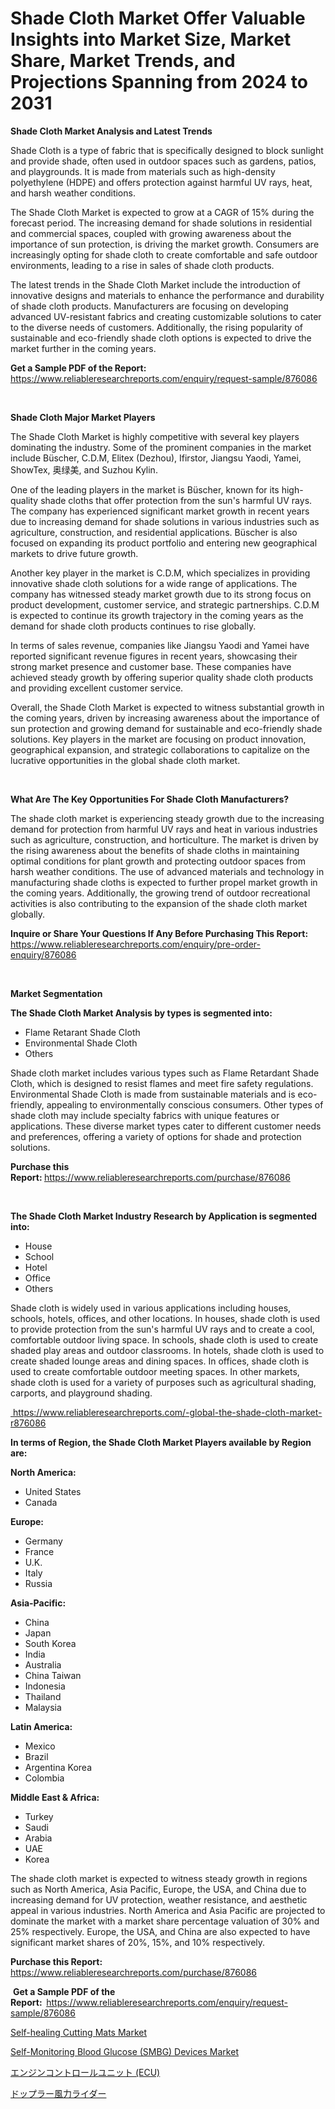 <p><h1>Shade Cloth Market Offer Valuable Insights into Market Size, Market Share, Market Trends, and Projections Spanning from 2024 to 2031</h1></p><p><strong>Shade Cloth Market Analysis and Latest Trends</strong></p>
<p><p>Shade Cloth is a type of fabric that is specifically designed to block sunlight and provide shade, often used in outdoor spaces such as gardens, patios, and playgrounds. It is made from materials such as high-density polyethylene (HDPE) and offers protection against harmful UV rays, heat, and harsh weather conditions.</p><p>The Shade Cloth Market is expected to grow at a CAGR of 15% during the forecast period. The increasing demand for shade solutions in residential and commercial spaces, coupled with growing awareness about the importance of sun protection, is driving the market growth. Consumers are increasingly opting for shade cloth to create comfortable and safe outdoor environments, leading to a rise in sales of shade cloth products.</p><p>The latest trends in the Shade Cloth Market include the introduction of innovative designs and materials to enhance the performance and durability of shade cloth products. Manufacturers are focusing on developing advanced UV-resistant fabrics and creating customizable solutions to cater to the diverse needs of customers. Additionally, the rising popularity of sustainable and eco-friendly shade cloth options is expected to drive the market further in the coming years.</p></p>
<p><strong>Get a Sample PDF of the Report:&nbsp;</strong> <a href="https://www.reliableresearchreports.com/enquiry/request-sample/876086">https://www.reliableresearchreports.com/enquiry/request-sample/876086</a></p>
<p>&nbsp;</p>
<p><strong>Shade Cloth Major Market Players</strong></p>
<p><p>The Shade Cloth Market is highly competitive with several key players dominating the industry. Some of the prominent companies in the market include Büscher, C.D.M, Elitex (Dezhou), Ifirstor, Jiangsu Yaodi, Yamei, ShowTex, 奥绿美, and Suzhou Kylin.</p><p>One of the leading players in the market is Büscher, known for its high-quality shade cloths that offer protection from the sun's harmful UV rays. The company has experienced significant market growth in recent years due to increasing demand for shade solutions in various industries such as agriculture, construction, and residential applications. Büscher is also focused on expanding its product portfolio and entering new geographical markets to drive future growth.</p><p>Another key player in the market is C.D.M, which specializes in providing innovative shade cloth solutions for a wide range of applications. The company has witnessed steady market growth due to its strong focus on product development, customer service, and strategic partnerships. C.D.M is expected to continue its growth trajectory in the coming years as the demand for shade cloth products continues to rise globally.</p><p>In terms of sales revenue, companies like Jiangsu Yaodi and Yamei have reported significant revenue figures in recent years, showcasing their strong market presence and customer base. These companies have achieved steady growth by offering superior quality shade cloth products and providing excellent customer service.</p><p>Overall, the Shade Cloth Market is expected to witness substantial growth in the coming years, driven by increasing awareness about the importance of sun protection and growing demand for sustainable and eco-friendly shade solutions. Key players in the market are focusing on product innovation, geographical expansion, and strategic collaborations to capitalize on the lucrative opportunities in the global shade cloth market.</p></p>
<p>&nbsp;</p>
<p><strong>What Are The Key Opportunities For Shade Cloth Manufacturers?</strong></p>
<p><p>The shade cloth market is experiencing steady growth due to the increasing demand for protection from harmful UV rays and heat in various industries such as agriculture, construction, and horticulture. The market is driven by the rising awareness about the benefits of shade cloths in maintaining optimal conditions for plant growth and protecting outdoor spaces from harsh weather conditions. The use of advanced materials and technology in manufacturing shade cloths is expected to further propel market growth in the coming years. Additionally, the growing trend of outdoor recreational activities is also contributing to the expansion of the shade cloth market globally.</p></p>
<p><strong>Inquire or Share Your Questions If Any Before Purchasing This Report:</strong> <a href="https://www.reliableresearchreports.com/enquiry/pre-order-enquiry/876086">https://www.reliableresearchreports.com/enquiry/pre-order-enquiry/876086</a></p>
<p>&nbsp;</p>
<p><strong>Market Segmentation</strong></p>
<p><strong>The Shade Cloth Market Analysis by types is segmented into:</strong></p>
<p><ul><li>Flame Retarant Shade Cloth</li><li>Environmental Shade Cloth</li><li>Others</li></ul></p>
<p><p>Shade cloth market includes various types such as Flame Retardant Shade Cloth, which is designed to resist flames and meet fire safety regulations. Environmental Shade Cloth is made from sustainable materials and is eco-friendly, appealing to environmentally conscious consumers. Other types of shade cloth may include specialty fabrics with unique features or applications. These diverse market types cater to different customer needs and preferences, offering a variety of options for shade and protection solutions.</p></p>
<p><strong>Purchase this Report:&nbsp;</strong><a href="https://www.reliableresearchreports.com/purchase/876086">https://www.reliableresearchreports.com/purchase/876086</a></p>
<p>&nbsp;</p>
<p><strong>The Shade Cloth Market Industry Research by Application is segmented into:</strong></p>
<p><ul><li>House</li><li>School</li><li>Hotel</li><li>Office</li><li>Others</li></ul></p>
<p><p>Shade cloth is widely used in various applications including houses, schools, hotels, offices, and other locations. In houses, shade cloth is used to provide protection from the sun's harmful UV rays and to create a cool, comfortable outdoor living space. In schools, shade cloth is used to create shaded play areas and outdoor classrooms. In hotels, shade cloth is used to create shaded lounge areas and dining spaces. In offices, shade cloth is used to create comfortable outdoor meeting spaces. In other markets, shade cloth is used for a variety of purposes such as agricultural shading, carports, and playground shading.</p></p>
<p><a href="https://www.reliableresearchreports.com/-global-the-shade-cloth-market-r876086">&nbsp;https://www.reliableresearchreports.com/-global-the-shade-cloth-market-r876086</a></p>
<p><strong>In terms of Region, the Shade Cloth Market Players available by Region are:</strong></p>
<p>
    <p> <strong> North America: </strong>
        <ul>
            <li>United States</li>
            <li>Canada</li>
        </ul>
        </p> 
    <p> <strong> Europe: </strong>
        <ul>
            <li>Germany</li>
            <li>France</li>
            <li>U.K.</li>
            <li>Italy</li>
            <li>Russia</li>
        </ul>
        </p> 
    <p> <strong> Asia-Pacific: </strong>
        <ul>
            <li>China</li>
            <li>Japan</li>
            <li>South Korea</li>
            <li>India</li>
            <li>Australia</li>
            <li>China Taiwan</li>
            <li>Indonesia</li>
            <li>Thailand</li>
            <li>Malaysia</li>
        </ul>
        </p> 
    <p> <strong> Latin America: </strong>
        <ul>
            <li>Mexico</li>
            <li>Brazil</li>
            <li>Argentina Korea</li>
            <li>Colombia</li>
        </ul>
        </p> 
    <p> <strong> Middle East & Africa: </strong>
        <ul>
            <li>Turkey</li>
            <li>Saudi</li>
            <li>Arabia</li>
            <li>UAE</li>
            <li>Korea</li>
        </ul>
    </p>
    </p>
<p><p>The shade cloth market is expected to witness steady growth in regions such as North America, Asia Pacific, Europe, the USA, and China due to increasing demand for UV protection, weather resistance, and aesthetic appeal in various industries. North America and Asia Pacific are projected to dominate the market with a market share percentage valuation of 30% and 25% respectively. Europe, the USA, and China are also expected to have significant market shares of 20%, 15%, and 10% respectively.</p></p>
<p><strong>Purchase this Report: </strong><a href="https://www.reliableresearchreports.com/purchase/876086">https://www.reliableresearchreports.com/purchase/876086</a></p>
<p>&nbsp;<strong>Get a Sample PDF of the Report:&nbsp;&nbsp;</strong><a href="https://www.reliableresearchreports.com/enquiry/request-sample/876086">https://www.reliableresearchreports.com/enquiry/request-sample/876086</a></p>
<p><strong></strong></p>
<p><p><a href="https://github.com/seekum/Market-Research-Report-List-2/blob/main/self-healing-cutting-mats-market.md">Self-healing Cutting Mats Market</a></p><p><a href="https://github.com/nancykennedykellievqfqt2/Market-Research-Report-List-2/blob/main/self-monitoring-blood-glucose-smbg-devices-market.md">Self-Monitoring Blood Glucose (SMBG) Devices Market</a></p><p><a href="https://github.com/JerelSchulit20231/Market-Research-Report-List-1/blob/main/286866984853.md">エンジンコントロールユニット (ECU)</a></p><p><a href="https://github.com/NovaStamm2023/Market-Research-Report-List-1/blob/main/112169684852.md">ドップラー風力ライダー</a></p></p>